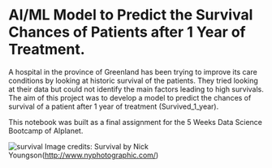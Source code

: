 # AI/ML Model to Predict the Survival Chances of Patients after 1 Year of Treatment.

A hospital in the province of Greenland has been trying to improve its care conditions by looking at historic survival of the patients. They tried looking at their data but could not identify the main factors leading to high survivals.   
The aim of this project was to develop a model to predict the chances of survival of a patient after 1 year of treatment (Survived_1_year).

This notebook was built as a final assignment for the 5 Weeks Data Science Bootcamp of AIplanet.


![survival](https://user-images.githubusercontent.com/106438902/218203158-810ccb12-3350-4989-996f-8280bdb1a0f8.jpg)
Image credits: Survival by Nick Youngson(http://www.nyphotographic.com/)
